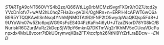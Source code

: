 $START$gA9oNT66OVYS4b2zq/Q66WtLLg0rbMCMziSvgrFXQr9/rO27Jtqd2yYVcDn1ofv7+wAM2hL0hqZFHa3x+pV0IK/OgNRn+n+ERPlH4cAFWT6wO6aB9R5YTQQKAwIlSnNsq4YNhMjNMOTAt9D/FNP2tO5wydpWaQKQsp5Fd8+J9UYxWm07w5Ztc6pqWG9XsFsES404FzKaFn4i6yU+JTzaZNorD78Y08kO/BNuriskR6GZurjMuRz2kDepSjW9pY6mknQ7DKTmWg2r1KhMV5eCUeaVDcPanpxdx4MxL8vcorr7tDkUQrymvqXBa2FFXtccfph26NtNI9YrZrfLraBDcw==$END$